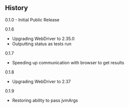 History
-------
0.1.0 - Initial Public Release

0.1.6
- Upgrading WebDriver to 2.35.0
- Outputting status as tests run

0.1.7
- Speeding up communication with browser to get results

0.1.8
- Upgrading WebDriver to 2.37

0.1.9
- Restoring ability to pass jvmArgs